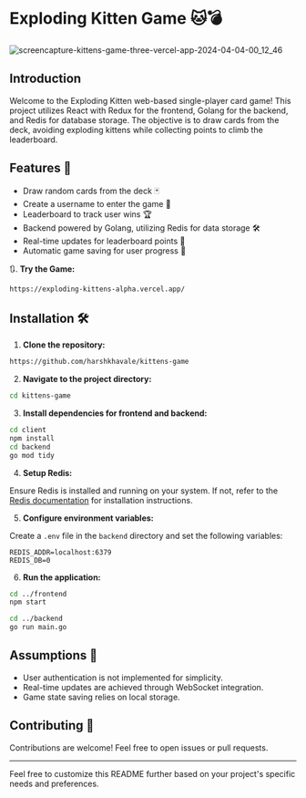 # Exploding Kitten Game 🐱💣
![screencapture-kittens-game-three-vercel-app-2024-04-04-00_12_46](https://github.com/harshkhavale/kittens-game/assets/91471322/cd39005a-62f5-4fb5-ac6c-6233a6cb7b7f)

## Introduction

Welcome to the Exploding Kitten web-based single-player card game! This project utilizes React with Redux for the frontend, Golang for the backend, and Redis for database storage. The objective is to draw cards from the deck, avoiding exploding kittens while collecting points to climb the leaderboard.

## Features 🚀

- Draw random cards from the deck 🃏
- Create a username to enter the game 👤
- Leaderboard to track user wins 🏆
- Backend powered by Golang, utilizing Redis for data storage 🛠️
- Real-time updates for leaderboard points 🔄
- Automatic game saving for user progress 💾

🔃. **Try the Game:**

```bash
https://exploding-kittens-alpha.vercel.app/
```

## Installation 🛠️

1. **Clone the repository:**

```bash
https://github.com/harshkhavale/kittens-game
```

2. **Navigate to the project directory:**

```bash
cd kittens-game
```

3. **Install dependencies for frontend and backend:**

```bash
cd client
npm install
cd backend
go mod tidy
```

4. **Setup Redis:**

Ensure Redis is installed and running on your system. If not, refer to the [Redis documentation](https://redis.io/download) for installation instructions.

5. **Configure environment variables:**

Create a `.env` file in the `backend` directory and set the following variables:

```plaintext
REDIS_ADDR=localhost:6379
REDIS_DB=0
```

6. **Run the application:**

```bash
cd ../frontend
npm start
```

```bash
cd ../backend
go run main.go
```

## Assumptions 🤔

- User authentication is not implemented for simplicity.
- Real-time updates are achieved through WebSocket integration.
- Game state saving relies on local storage.

## Contributing 🙌

Contributions are welcome! Feel free to open issues or pull requests.

---

Feel free to customize this README further based on your project's specific needs and preferences.
